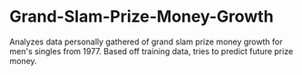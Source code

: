 # Grand-Slam-Prize-Money-Growth
Analyzes data personally gathered of grand slam prize money growth for men's singles from 1977. Based off training data, tries to predict future prize money. 
